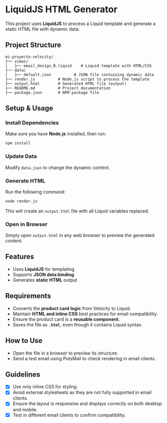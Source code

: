 # LiquidJS HTML Generator

This project uses **LiquidJS** to process a Liquid template and generate a static HTML file with dynamic data.

## Project Structure
```
mi-proyecto-velocity/
├── views/
│   ├── email_design_B.liquid    # Liquid template with HTML/CSS
├── data/
│   ├── default.json          # JSON file containing dynamic data
├── render.js          # Node.js script to process the template
├── output.html        # Generated HTML file (output)
├── README.md          # Project documentation
├── package.json       # NPM package file
```

## Setup & Usage

### Install Dependencies
Make sure you have **Node.js** installed, then run:
```sh
npm install
```

### Update Data
Modify `data.json` to change the dynamic content.

### Generate HTML
Run the following command:
```sh
node render.js
```
This will create an `output.html` file with all Liquid variables replaced.

### Open in Browser
Simply open `output.html` in any web browser to preview the generated content.

## Features
- Uses **LiquidJS** for templating
- Supports **JSON data binding**
- Generates **static HTML** output

## Requirements  
- Converts the **product card logic** from Velocity to Liquid.  
- Maintain **HTML and inline CSS** best practices for email compatibility.  
- Ensure the product card is a **reusable component**.  
- Saves the file as **`.html`**, even though it contains Liquid syntax.  

## How to Use  
-  Open the file in a browser to preview its structure.
- Send a test email using PutsMail to check rendering in email clients.

## Guidelines 
- [x] Use only inline CSS for styling.
- [x] Avoid external stylesheets as they are not fully supported in email clients.
- [x] Ensure the layout is responsive and displays correctly on both desktop and mobile.
- [x] Test in different email clients to confirm compatibility.